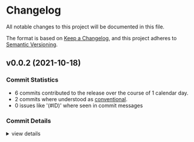 # Changelog

All notable changes to this project will be documented in this file.

The format is based on [Keep a Changelog](https://keepachangelog.com/en/1.0.0/),
and this project adheres to [Semantic Versioning](https://semver.org/spec/v2.0.0.html).

## v0.0.2 (2021-10-18)

### Commit Statistics

<csr-read-only-do-not-edit/>

 - 6 commits contributed to the release over the course of 1 calendar day.
 - 2 commits where understood as [conventional](https://www.conventionalcommits.org).
 - 0 issues like '(#ID)' where seen in commit messages

### Commit Details

<csr-read-only-do-not-edit/>

<details><summary>view details</summary>

 * **Uncategorized**
    - Release rcommunity v0.0.2 ([`8037bf4`](https://github.com/git//yxonic/rcommunity.git/commit/8037bf465c66c0f93c83b05b1279a955bd13b3f7))
    - Release rcommunity v0.0.2 ([`4e20933`](https://github.com/git//yxonic/rcommunity.git/commit/4e20933dfa6d6f035b7d2ccc9c34a9bf429237d4))
    - Release rcommunity_core v0.0.1, rcommunity_macros v0.0.1, rcommunity v0.0.2 ([`e2e6752`](https://github.com/git//yxonic/rcommunity.git/commit/e2e6752d3ef5f776683cd16de182584f5d12893a))
    - Release rcommunity_core v0.0.1, rcommunity_macros v0.0.1, rcommunity v0.0.2 ([`e97b2f7`](https://github.com/git//yxonic/rcommunity.git/commit/e97b2f78ee1741f0a3407625534a0632db059217))
    - reaction create api ([`923b6d1`](https://github.com/git//yxonic/rcommunity.git/commit/923b6d184b7c2af9093d7ddc1a7272d5801b1d72))
    - split into three repos ([`4040689`](https://github.com/git//yxonic/rcommunity.git/commit/40406892577bb76c7254619176bea6688dcb9ff1))
</details>

